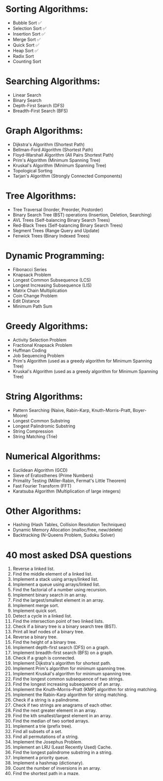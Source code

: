 
# Sorting Algorithms:

- Bubble Sort ✅
- Selection Sort ✅
- Insertion Sort ✅
- Merge Sort ✅
- Quick Sort ✅
- Heap Sort ✅
- Radix Sort
- Counting Sort
# Searching Algorithms:

- Linear Search
- Binary Search
- Depth-First Search (DFS)
- Breadth-First Search (BFS)
# Graph Algorithms:

- Dijkstra's Algorithm (Shortest Path)
- Bellman-Ford Algorithm (Shortest Path)
- Floyd-Warshall Algorithm (All Pairs Shortest Path)
- Prim's Algorithm (Minimum Spanning Tree)
- Kruskal's Algorithm (Minimum Spanning Tree)
- Topological Sorting
- Tarjan's Algorithm (Strongly Connected Components)
# Tree Algorithms:

- Tree Traversal (Inorder, Preorder, Postorder)
- Binary Search Tree (BST) operations (Insertion, Deletion, Searching)
- AVL Trees (Self-balancing Binary Search Trees)
- Red-Black Trees (Self-balancing Binary Search Trees)
- Segment Trees (Range Query and Update)
- Fenwick Trees (Binary Indexed Trees)
# Dynamic Programming:

- Fibonacci Series
- Knapsack Problem
- Longest Common Subsequence (LCS)
- Longest Increasing Subsequence (LIS)
- Matrix Chain Multiplication
- Coin Change Problem
- Edit Distance
- Minimum Path Sum
# Greedy Algorithms:

- Activity Selection Problem
- Fractional Knapsack Problem
- Huffman Coding
- Job Sequencing Problem
- Prim's Algorithm (used as a greedy algorithm for Minimum Spanning Tree)
- Kruskal's Algorithm (used as a greedy algorithm for Minimum Spanning Tree)
# String Algorithms:

- Pattern Searching (Naive, Rabin-Karp, Knuth-Morris-Pratt, Boyer-Moore)
- Longest Common Substring
- Longest Palindromic Substring
- String Compression
- String Matching (Trie)
# Numerical Algorithms:

- Euclidean Algorithm (GCD)
- Sieve of Eratosthenes (Prime Numbers)
- Primality Testing (Miller-Rabin, Fermat's Little Theorem)
- Fast Fourier Transform (FFT)
- Karatsuba Algorithm (Multiplication of large integers)
# Other Algorithms:

- Hashing (Hash Tables, Collision Resolution Techniques)
- Dynamic Memory Allocation (malloc/free, new/delete)
- Backtracking (N-Queens Problem, Sudoku Solver)

# 40 most asked DSA questions

1. Reverse a linked list.
2. Find the middle element of a linked list.
3. Implement a stack using arrays/linked list.
4. Implement a queue using arrays/linked list.
5. Find the factorial of a number using recursion.
6. Implement binary search in an array.
7. Find the largest/smallest element in an array.
8. Implement merge sort.
9. Implement quick sort.
10. Detect a cycle in a linked list.
11. Find the intersection point of two linked lists.
12. Check if a binary tree is a binary search tree (BST).
13. Print all leaf nodes of a binary tree.
14. Reverse a binary tree.
15. Find the height of a binary tree.
16. Implement depth-first search (DFS) on a graph.
17. Implement breadth-first search (BFS) on a graph.
18. Check if a graph is connected.
19. Implement Dijkstra's algorithm for shortest path.
20. Implement Prim's algorithm for minimum spanning tree.
21. Implement Kruskal's algorithm for minimum spanning tree.
22. Find the longest common subsequence of two strings.
23. Find the longest increasing subsequence of an array.
24. Implement the Knuth–Morris–Pratt (KMP) algorithm for string matching.
25. Implement the Rabin-Karp algorithm for string matching.
26. Check if a string is a palindrome.
27. Check if two strings are anagrams of each other.
28. Find the next greater element in an array.
29. Find the kth smallest/largest element in an array.
30. Find the median of two sorted arrays.
31. Implement a trie (prefix tree).
32. Find all subsets of a set.
33. Find all permutations of a string.
34. Implement the Josephus Problem.
35. Implement an LRU (Least Recently Used) Cache.
36. Find the longest palindrome substring in a string.
37. Implement a priority queue.
38. Implement a hashmap (dictionary).
39. Count the number of inversions in an array.
40. Find the shortest path in a maze.
